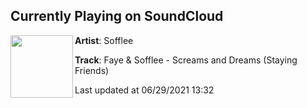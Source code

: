 ## Currently Playing on SoundCloud

[<img align="left" width="100" src="https://i1.sndcdn.com/artworks-hE9gqCGMpkxdZ1ZM-N6o2zQ-t500x500.jpg">](https://soundcloud.com/sofflee/faye-sofflee-screams-and-dreams-staying-friends?in=coffymusic/sets/beats-to-study-relax-to-1)

**Artist**: Sofflee 

**Track**: Faye & Sofflee - Screams and Dreams (Staying Friends)

Last updated at 06/29/2021 13:32
